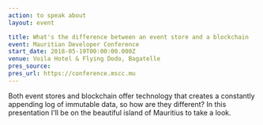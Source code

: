 ```yaml
---
action: to speak about
layout: event

title: What's the difference between an event store and a blockchain
event: Mauritian Developer Conference
start_date: 2018-05-19T00:00:00.000Z
venue: Voila Hotel & Flying Dodo, Bagatelle
pres_source:
pres_url: https://conference.mscc.mu
---
```


Both event stores and blockchain offer technology that creates a constantly appending log of immutable data, so how are they different? In this presentation I'll be on the beautiful island of Mauritius to take a look.
